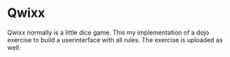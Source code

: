 # Qwixx
Qwixx normally is a little dice game. This my implementation of a dojo exercise to build a userinterface with all rules. The exercise is uploaded as well.
